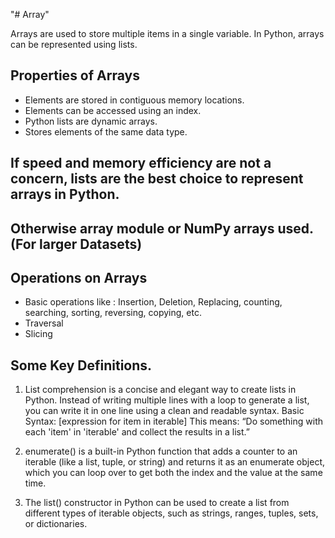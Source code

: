 "# Array" 

Arrays are used to store multiple items in a single variable. In Python, arrays can be represented using lists.

## Properties of Arrays
- Elements are stored in contiguous memory locations.
- Elements can be accessed using an index.
- Python lists are dynamic arrays.
- Stores elements of the same data type.

## If speed and memory efficiency are not a concern, lists are  the best choice to represent arrays in Python.
## Otherwise array module or NumPy arrays used.(For larger Datasets)

## Operations on Arrays
- Basic operations like : Insertion, Deletion, Replacing, counting, searching, sorting, reversing, copying, etc.
- Traversal
- Slicing

## Some Key Definitions.
1. List comprehension is a concise and elegant way to create lists in Python.
Instead of writing multiple lines with a loop to generate a list, you can write it in one line using a clean and readable syntax.
Basic Syntax: [expression for item in iterable]
This means:
“Do something with each 'item' in 'iterable' and collect the results in a list.”

2. enumerate() is a built-in Python function that adds a counter to an iterable (like a list, tuple, or string) and returns it as an enumerate object, which you can loop over to get both the index and the value at the same time.

3. The list() constructor in Python can be used to create a list from different types of iterable objects, such as strings, ranges, tuples, sets, or dictionaries.